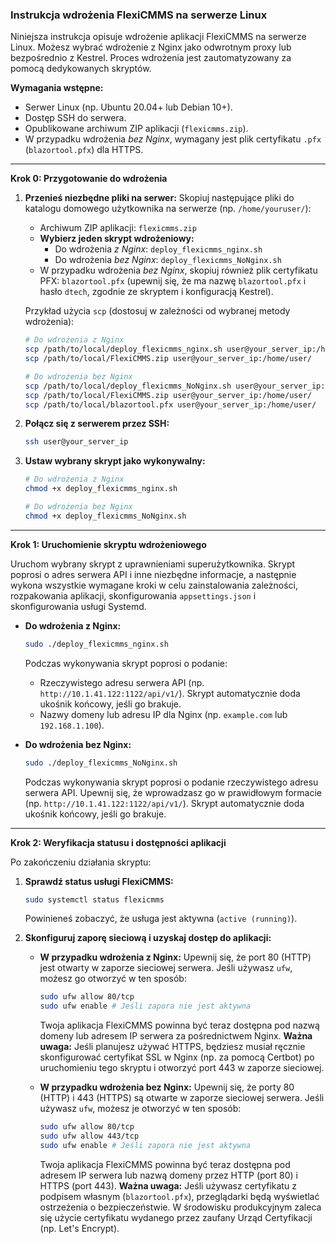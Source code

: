 ### Instrukcja wdrożenia FlexiCMMS na serwerze Linux

Niniejsza instrukcja opisuje wdrożenie aplikacji FlexiCMMS na serwerze Linux. Możesz wybrać wdrożenie z Nginx jako odwrotnym proxy lub bezpośrednio z Kestrel. Proces wdrożenia jest zautomatyzowany za pomocą dedykowanych skryptów.

**Wymagania wstępne:**

*   Serwer Linux (np. Ubuntu 20.04+ lub Debian 10+).
*   Dostęp SSH do serwera.
*   Opublikowane archiwum ZIP aplikacji (`flexicmms.zip`).
*   W przypadku wdrożenia *bez Nginx*, wymagany jest plik certyfikatu `.pfx` (`blazortool.pfx`) dla HTTPS.

---

**Krok 0: Przygotowanie do wdrożenia**

1.  **Przenieś niezbędne pliki na serwer:**
    Skopiuj następujące pliki do katalogu domowego użytkownika na serwerze (np. `/home/youruser/`):
    *   Archiwum ZIP aplikacji: `flexicmms.zip`
    *   **Wybierz jeden skrypt wdrożeniowy:**
        *   Do wdrożenia *z Nginx*: `deploy_flexicmms_nginx.sh`
        *   Do wdrożenia *bez Nginx*: `deploy_flexicmms_NoNginx.sh`
    *   W przypadku wdrożenia *bez Nginx*, skopiuj również plik certyfikatu PFX: `blazortool.pfx` (upewnij się, że ma nazwę `blazortool.pfx` i hasło `dtech`, zgodnie ze skryptem i konfiguracją Kestrel).

    Przykład użycia `scp` (dostosuj w zależności od wybranej metody wdrożenia):
    ```bash
    # Do wdrożenia z Nginx
    scp /path/to/local/deploy_flexicmms_nginx.sh user@your_server_ip:/home/user/
    scp /path/to/local/FlexiCMMS.zip user@your_server_ip:/home/user/

    # Do wdrożenia bez Nginx
    scp /path/to/local/deploy_flexicmms_NoNginx.sh user@your_server_ip:/home/user/
    scp /path/to/local/FlexiCMMS.zip user@your_server_ip:/home/user/
    scp /path/to/local/blazortool.pfx user@your_server_ip:/home/user/
    ```

2.  **Połącz się z serwerem przez SSH:**
    ```bash
    ssh user@your_server_ip
    ```

3.  **Ustaw wybrany skrypt jako wykonywalny:**
    ```bash
    # Do wdrożenia z Nginx
    chmod +x deploy_flexicmms_nginx.sh

    # Do wdrożenia bez Nginx
    chmod +x deploy_flexicmms_NoNginx.sh
    ```

---

**Krok 1: Uruchomienie skryptu wdrożeniowego**

Uruchom wybrany skrypt z uprawnieniami superużytkownika. Skrypt poprosi o adres serwera API i inne niezbędne informacje, a następnie wykona wszystkie wymagane kroki w celu zainstalowania zależności, rozpakowania aplikacji, skonfigurowania `appsettings.json` i skonfigurowania usługi Systemd.

*   **Do wdrożenia z Nginx:**
    ```bash
    sudo ./deploy_flexicmms_nginx.sh
    ```
    Podczas wykonywania skrypt poprosi o podanie:
    *   Rzeczywistego adresu serwera API (np. `http://10.1.41.122:1122/api/v1/`). Skrypt automatycznie doda ukośnik końcowy, jeśli go brakuje.
    *   Nazwy domeny lub adresu IP dla Nginx (np. `example.com` lub `192.168.1.100`).

*   **Do wdrożenia bez Nginx:**
    ```bash
    sudo ./deploy_flexicmms_NoNginx.sh
    ```
    Podczas wykonywania skrypt poprosi o podanie rzeczywistego adresu serwera API. Upewnij się, że wprowadzasz go w prawidłowym formacie (np. `http://10.1.41.122:1122/api/v1/`). Skrypt automatycznie doda ukośnik końcowy, jeśli go brakuje.

---

**Krok 2: Weryfikacja statusu i dostępności aplikacji**

Po zakończeniu działania skryptu:

1.  **Sprawdź status usługi FlexiCMMS:**
    ```bash
    sudo systemctl status flexicmms
    ```
    Powinieneś zobaczyć, że usługa jest aktywna (`active (running)`).

2.  **Skonfiguruj zaporę sieciową i uzyskaj dostęp do aplikacji:**

    *   **W przypadku wdrożenia z Nginx:**
        Upewnij się, że port 80 (HTTP) jest otwarty w zaporze sieciowej serwera. Jeśli używasz `ufw`, możesz go otworzyć w ten sposób:
        ```bash
        sudo ufw allow 80/tcp
        sudo ufw enable # Jeśli zapora nie jest aktywna
        ```
        Twoja aplikacja FlexiCMMS powinna być teraz dostępna pod nazwą domeny lub adresem IP serwera za pośrednictwem Nginx.
        **Ważna uwaga:** Jeśli planujesz używać HTTPS, będziesz musiał ręcznie skonfigurować certyfikat SSL w Nginx (np. za pomocą Certbot) po uruchomieniu tego skryptu i otworzyć port 443 w zaporze sieciowej.

    *   **W przypadku wdrożenia bez Nginx:**
        Upewnij się, że porty 80 (HTTP) i 443 (HTTPS) są otwarte w zaporze sieciowej serwera. Jeśli używasz `ufw`, możesz je otworzyć w ten sposób:
        ```bash
        sudo ufw allow 80/tcp
        sudo ufw allow 443/tcp
        sudo ufw enable # Jeśli zapora nie jest aktywna
        ```
        Twoja aplikacja FlexiCMMS powinna być teraz dostępna pod adresem IP serwera lub nazwą domeny przez HTTP (port 80) i HTTPS (port 443).
        **Ważna uwaga:** Jeśli używasz certyfikatu z podpisem własnym (`blazortool.pfx`), przeglądarki będą wyświetlać ostrzeżenia o bezpieczeństwie. W środowisku produkcyjnym zaleca się użycie certyfikatu wydanego przez zaufany Urząd Certyfikacji (np. Let's Encrypt).

